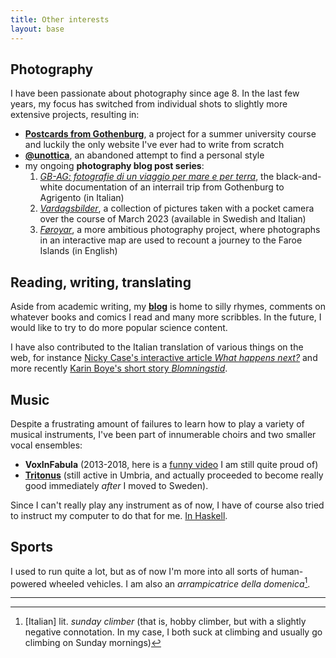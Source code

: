 ```yaml
---
title: Other interests
layout: base
---
```


## Photography
I have been passionate about photography since age 8.
In the last few years, my focus has switched from individual shots to slightly more extensive projects, resulting in:

- [__Postcards from Gothenburg__](https://harisont.github.io/postcards-from-gothenburg/), a project for a summer university course and luckily the only website I've ever had to write from scratch
- [__@unottica__](https://www.instagram.com/unottica/), an abandoned attempt to find a personal style
- my ongoing __photography blog post series__:
  1. [_GB-AG: fotografie di un viaggio per mare e per terra_](https://harisont.github.io/unottica/2022/11/13/gbag.html), the black-and-white documentation of an interrail trip from Gothenburg to Agrigento (in Italian)
  2. [_Vardagsbilder_](https://harisont.github.io/unottica/2023/04/09/vardagsbilder-sv.html), a collection of pictures taken with a pocket camera over the course of March 2023 (available in Swedish and Italian)
  3. [_Føroyar_](https://harisont.github.io/photography/2023/12/27/foroyar.html), a more ambitious photography project, where photographs in an interactive map are used to recount a journey to the Faroe Islands (in English)

## Reading, writing, translating
Aside from academic writing, my [__blog__](blog.md) is home to silly rhymes, comments on whatever books and comics I read and many more scribbles.
In the future, I would like to try to do more popular science content.

I have also contributed to the Italian translation of various things on the web, for instance [Nicky Case's interactive article _What happens next?_](https://harisont.github.io/covid-19/) and more recently [Karin Boye's short story _Blomningstid_](https://harisont.github.io/traduzioni/2023/08/18/blomningstid.html).

## Music
Despite a frustrating amount of failures to learn how to play a variety of musical instruments, I've been part of innumerable choirs and two smaller vocal ensembles:

- __VoxInFabula__ (2013-2018, here is a [funny video](https://www.youtube.com/watch?v=FaMoZsXScj0) I am still quite proud of)
- [__Tritonus__](https://www.youtube.com/@tritonus_ensemble/videos) (still active in Umbria, and actually proceeded to become really good immediately _after_ I moved to Sweden).

Since I can't really play any instrument as of now, I have of course also tried to instruct my computer to do that for me. [In Haskell](https://github.com/lcdsa/geb).

## Sports
I used to run quite a lot, but as of now I'm more into all sorts of human-powered wheeled vehicles.
I am also an _arrampicatrice della domenica_[^1].

---

[^1]: [Italian] lit. _sunday climber_ (that is, hobby climber, but with a slightly negative connotation. In my case, I both suck at climbing and usually go climbing on Sunday mornings)